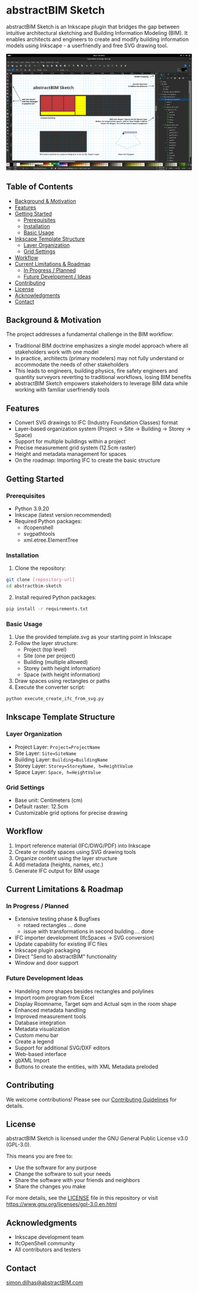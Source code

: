# abstractBIM Sketch

abstractBIM Sketch is an Inkscape plugin that bridges the gap between intuitive architectural sketching and Building Information Modeling (BIM). It enables architects and engineers to create and modify building information models using Inkscape - a userfriendly and free SVG drawing tool.

![Inkscape](help/help_inkscape.png)


## Table of Contents

- [Background & Motivation](#background--motivation)
- [Features](#features)
- [Getting Started](#getting-started)
  - [Prerequisites](#prerequisites)
  - [Installation](#installation)
  - [Basic Usage](#basic-usage)
- [Inkscape Template Structure](#inkscape-template-structure)
  - [Layer Organization](#layer-organization)
  - [Grid Settings](#grid-settings)
- [Workflow](#workflow)
- [Current Limitations & Roadmap](#current-limitations--roadmap)
  - [In Progress / Planned](#in-progress)
  - [Future Development / Ideas](#future-development)
- [Contributing](#contributing)
- [License](#license)
- [Acknowledgments](#acknowledgments)
- [Contact](#contact)



## Background & Motivation

The project addresses a fundamental challenge in the BIM workflow:

- Traditional BIM doctrine emphasizes a single model approach where all stakeholders work with one model
- In practice, architects (primary modelers) may not fully understand or accommodate the needs of other stakeholders
- This leads to engineers, building physics, fire safety engineers and quantity surveyors reverting to traditional workflows, losing BIM benefits
- abstractBIM Sketch empowers stakeholders to leverage BIM data while working with familiar  userfriendly tools

## Features

- Convert SVG drawings to IFC (Industry Foundation Classes) format
- Layer-based organization system (Project → Site → Building → Storey → Space)
- Support for multiple buildings within a project
- Precise measurement grid system (12.5cm raster)
- Height and metadata management for spaces
- On the roadmap: Importing IFC to create the basic structure

## Getting Started

### Prerequisites

- Python 3.9.20
- Inkscape (latest version recommended)
- Required Python packages:
  - ifcopenshell
  - svgpathtools
  - xml.etree.ElementTree

### Installation

1. Clone the repository:
```bash
git clone [repository-url]
cd abstractbim-sketch
```

2. Install required Python packages:
```bash
pip install -r requirements.txt
```

### Basic Usage

1. Use the provided template.svg as your starting point in Inkscape
2. Follow the layer structure:
   - Project (top level)
   - Site (one per project)
   - Building (multiple allowed)
   - Storey (with height information)
   - Space (with height information)
3. Draw spaces using rectangles or paths
4. Execute the converter script:
```bash
python execute_create_ifc_from_svg.py
```

## Inkscape Template Structure

### Layer Organization
- Project Layer: `Project=ProjectName`
- Site Layer: `Site=SiteName`
- Building Layer: `Building=BuildingName`
- Storey Layer: `Storey=StoreyName, h=HeightValue`
- Space Layer: `Space, h=HeightValue`

### Grid Settings
- Base unit: Centimeters (cm)
- Default raster: 12.5cm
- Customizable grid options for precise drawing

## Workflow

1. Import reference material (IFC/DWG/PDF) into Inkscape
2. Create or modify spaces using SVG drawing tools
3. Organize content using the layer structure
4. Add metadata (heights, names, etc.)
5. Generate IFC output for BIM usage

## Current Limitations & Roadmap

### In Progress / Planned
- Extensive testing phase & Bugfixes
    - rotaed rectangles ... done
    - issue with transformations in second building ... done
- IFC importer development (IfcSpaces → SVG conversion)
- Update capability for existing IFC files
- Inkscape plugin packaging
- Direct "Send to abstractBIM" functionality
- Window and door support

### Future Development Ideas
- Handeling more shapes besides rectangles and polylines
- Import room program from Excel
- Display Roomname, Target sqm and Actual sqm in the room shape
- Enhanced metadata handling
- Improved measurement tools
- Database integration
- Metadata visualization
- Custom menu bar
- Create a legend
- Support for additional SVG/DXF editors
- Web-based interface
- gbXML Import
- Buttons to create the entities, with XML Metadata preloded

## Contributing

We welcome contributions! Please see our [Contributing Guidelines](CONTRIBUTING.md) for details.

## License

abstractBIM Sketch is licensed under the GNU General Public License v3.0 (GPL-3.0).

This means you are free to:
- Use the software for any purpose
- Change the software to suit your needs
- Share the software with your friends and neighbors
- Share the changes you make

For more details, see the [LICENSE](LICENSE) file in this repository or visit https://www.gnu.org/licenses/gpl-3.0.en.html

## Acknowledgments

- Inkscape development team
- IfcOpenShell community
- All contributors and testers

## Contact

simon.dilhas@abstractBIM.com